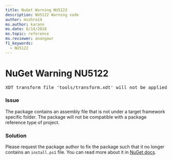 ```yaml
---
title: NuGet Warning NU5122
description: NU5122 Warning code
author: mishra14
ms.author: karann
ms.date: 8/14/2018
ms.topic: reference
ms.reviewer: anangaur
f1_keywords: 
  - NU5122
---
```


# NuGet Warning NU5122
<pre>XDT transform file 'tools/transform.xdt' will not be applied when the package is installed after the migration.</pre>

### Issue

The package contains an assembly file that is not under a target framework specific folder. The package will not be compatible with a package reference type of project.


### Solution

Please request the package author to fix the package such that it no longer contains an `install.ps1` file. You can read more about it in [NuGet docs](https://docs.microsoft.com/en-us/nuget/consume-packages/migrate-packages-config-to-package-reference).

